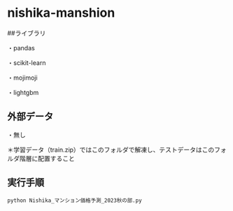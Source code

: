 # nishika-manshion

##ライブラリ

・pandas

・scikit-learn

・mojimoji

・lightgbm

## 外部データ
・無し

＊学習データ（train.zip）ではこのフォルダで解凍し、テストデータはこのフォルダ階層に配置すること

## 実行手順
```
python Nishika_マンション価格予測_2023秋の部.py
```